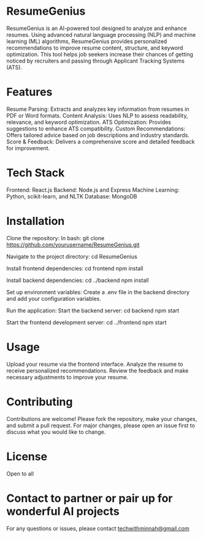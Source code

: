 # ResumeGenius
ResumeGenius is an AI-powered tool designed to analyze and enhance resumes. Using advanced natural language processing (NLP) and machine learning (ML) algorithms, ResumeGenius provides personalized recommendations to improve resume content, structure, and keyword optimization. This tool helps job seekers increase their chances of getting noticed by recruiters and passing through Applicant Tracking Systems (ATS).

# Features
Resume Parsing: Extracts and analyzes key information from resumes in PDF or Word formats.
Content Analysis: Uses NLP to assess readability, relevance, and keyword optimization.
ATS Optimization: Provides suggestions to enhance ATS compatibility.
Custom Recommendations: Offers tailored advice based on job descriptions and industry standards.
Score & Feedback: Delivers a comprehensive score and detailed feedback for improvement.

# Tech Stack
Frontend: React.js
Backend: Node.js and Express
Machine Learning: Python, scikit-learn, and NLTK
Database: MongoDB

# Installation
Clone the repository:
In bash: git clone https://github.com/yourusername/ResumeGenius.git

Navigate to the project directory: cd ResumeGenius

Install frontend dependencies: 
cd frontend
npm install

Install backend dependencies:
cd ../backend
npm install

Set up environment variables:
Create a .env file in the backend directory and add your configuration variables.

Run the application:
Start the backend server:
cd backend
npm start

Start the frontend development server:
cd ../frontend
npm start

# Usage
Upload your resume via the frontend interface.
Analyze the resume to receive personalized recommendations.
Review the feedback and make necessary adjustments to improve your resume.

# Contributing
Contributions are welcome! Please fork the repository, make your changes, and submit a pull request. For major changes, please open an issue first to discuss what you would like to change.

# License
Open to all

# Contact to partner or pair up for wonderful AI projects
For any questions or issues, please contact techwithminnah@gmail.com

